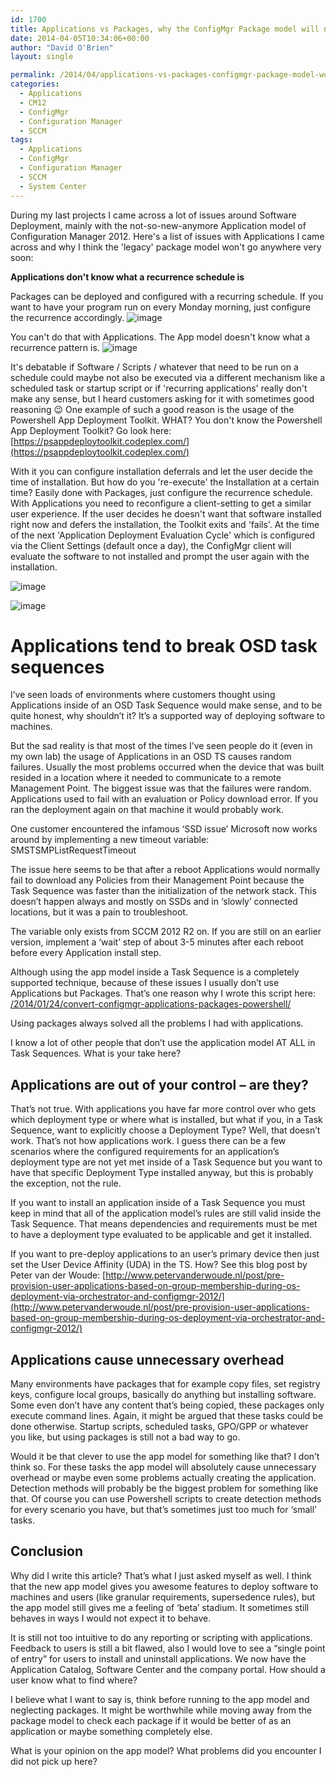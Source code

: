 ```yaml
---
id: 1700
title: Applications vs Packages, why the ConfigMgr Package model will not go anywhere
date: 2014-04-05T10:34:06+00:00
author: "David O'Brien"
layout: single

permalink: /2014/04/applications-vs-packages-configmgr-package-model-wont-go-anywhere/
categories:
  - Applications
  - CM12
  - ConfigMgr
  - Configuration Manager
  - SCCM
tags:
  - Applications
  - ConfigMgr
  - Configuration Manager
  - SCCM
  - System Center
---
```

During my last projects I came across a lot of issues around Software Deployment, mainly with the not-so-new-anymore Application model of Configuration Manager 2012.
Here's a list of issues with Applications I came across and why I think the 'legacy' package model won't go anywhere very soon:

**Applications don't know what a recurrence schedule is**

Packages can be deployed and configured with a recurring schedule. If you want to have your program run on every Monday morning, just configure the recurrence accordingly.
![image](/media/2014/04/040414_2333_1.png)

You can't do that with Applications. The App model doesn't know what a recurrence pattern is.
![image](/media/2014/04/040414_2333_2.png)

It's debatable if Software / Scripts / whatever that need to be run on a schedule could maybe not also be executed via a different mechanism like a scheduled task or startup script or if 'recurring applications' really don't make any sense, but I heard customers asking for it with sometimes good reasoning 😉
One example of such a good reason is the usage of the Powershell App Deployment Toolkit. WHAT? You don't know the Powershell App Deployment Toolkit? Go look here: [https://psappdeploytoolkit.codeplex.com/](https://psappdeploytoolkit.codeplex.com/)

With it you can configure installation deferrals and let the user decide the time of installation. But how do you 're-execute' the Installation at a certain time? Easily done with Packages, just configure the recurrence schedule. With Applications you need to reconfigure a client-setting to get a similar user experience. If the user decides he doesn't want that software installed right now and defers the installation, the Toolkit exits and 'fails'. At the time of the next 'Application Deployment Evaluation Cycle' which is configured via the Client Settings (default once a day), the ConfigMgr client will evaluate the software to not installed and prompt the user again with the installation.

![image](/media/2014/04/040414_2333_3.png)

![image](/media/2014/04/040414_2333_4.png)

# Applications tend to break OSD task sequences

I’ve seen loads of environments where customers thought using Applications inside of an OSD Task Sequence would make sense, and to be quite honest, why shouldn’t it? It’s a supported way of deploying software to machines.

But the sad reality is that most of the times I’ve seen people do it (even in my own lab) the usage of Applications in an OSD TS causes random failures. Usually the most problems occurred when the device that was built resided in a location where it needed to communicate to a remote Management Point. The biggest issue was that the failures were random. Applications used to fail with an evaluation or Policy download error. If you ran the deployment again on that machine it would probably work.

One customer encountered the infamous ‘SSD issue’ Microsoft now works around by implementing a new timeout variable: SMSTSMPListRequestTimeout

The issue here seems to be that after a reboot Applications would normally fail to download any Policies from their Management Point because the Task Sequence was faster than the initialization of the network stack. This doesn’t happen always and mostly on SSDs and in ‘slowly’ connected locations, but it was a pain to troubleshoot.

The variable only exists from SCCM 2012 R2 on. If you are still on an earlier version, implement a ‘wait’ step of about 3-5 minutes after each reboot before every Application install step.

Although using the app model inside a Task Sequence is a completely supported technique, because of these issues I usually don’t use Applications but Packages. That’s one reason why I wrote this script here: [/2014/01/24/convert-configmgr-applications-packages-powershell/](/2014/01/24/convert-configmgr-applications-packages-powershell/)

Using packages always solved all the problems I had with applications.

I know a lot of other people that don’t use the application model AT ALL in Task Sequences. What is your take here?

## Applications are out of your control – are they?

That’s not true. With applications you have far more control over who gets which deployment type or where what is installed, but what if you, in a Task Sequence, want to explicitly choose a Deployment Type? Well, that doesn’t work. That’s not how applications work. I guess there can be a few scenarios where the configured requirements for an application’s deployment type are not yet met inside of a Task Sequence but you want to have that specific Deployment Type installed anyway, but this is probably the exception, not the rule.

If you want to install an application inside of a Task Sequence you must keep in mind that all of the application model’s rules are still valid inside the Task Sequence. That means dependencies and requirements must be met to have a deployment type evaluated to be applicable and get it installed.

If you want to pre-deploy applications to an user’s primary device then just set the User Device Affinity (UDA) in the TS. How? See this blog post by Peter van der Woude: [http://www.petervanderwoude.nl/post/pre-provision-user-applications-based-on-group-membership-during-os-deployment-via-orchestrator-and-configmgr-2012/](http://www.petervanderwoude.nl/post/pre-provision-user-applications-based-on-group-membership-during-os-deployment-via-orchestrator-and-configmgr-2012/)

## Applications cause unnecessary overhead

Many environments have packages that for example copy files, set registry keys, configure local groups, basically do anything but installing software. Some even don’t have any content that’s being copied, these packages only execute command lines. Again, it might be argued that these tasks could be done otherwise. Startup scripts, scheduled tasks, GPO/GPP or whatever you like, but using packages is still not a bad way to go.

Would it be that clever to use the app model for something like that? I don’t think so. For these tasks the app model will absolutely cause unnecessary overhead or maybe even some problems actually creating the application. Detection methods will probably be the biggest problem for something like that. Of course you can use Powershell scripts to create detection methods for every scenario you have, but that’s sometimes just too much for ‘small’ tasks.

## Conclusion

Why did I write this article? That’s what I just asked myself as well. I think that the new app model gives you awesome features to deploy software to machines and users (like granular requirements, supersedence rules), but the app model still gives me a feeling of ‘beta’ stadium. It sometimes still behaves in ways I would not expect it to behave.

It is still not too intuitive to do any reporting or scripting with applications. Feedback to users is still a bit flawed, also I would love to see a “single point of entry” for users to install and uninstall applications. We now have the Application Catalog, Software Center and the company portal. How should a user know what to find where?

I believe what I want to say is, think before running to the app model and neglecting packages. It might be worthwhile while moving away from the package model to check each package if it would be better of as an application or maybe something completely else.

What is your opinion on the app model? What problems did you encounter I did not pick up here?

